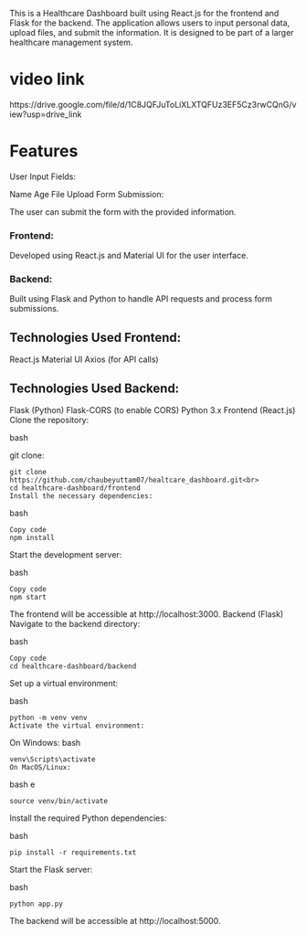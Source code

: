 This is a Healthcare Dashboard built using React.js for the frontend and Flask for the backend. The application allows users to input personal data, upload files, and submit the information. It is designed to be part of a larger healthcare management system.
<h1>video link</h1>https://drive.google.com/file/d/1C8JQFJuToLiXLXTQFUz3EF5Cz3rwCQnG/view?usp=drive_link

<h1>Features</h1>
User Input Fields:

Name
Age
File Upload
Form Submission:

The user can submit the form with the provided information.
<h3>Frontend:</h3>

Developed using React.js and Material UI for the user interface.
<h3>Backend:</h3>

Built using Flask and Python to handle API requests and process form submissions.
<h2>Technologies Used
Frontend:</h2>

React.js
Material UI
Axios (for API calls)
<h2>Technologies Used Backend:</h2>

Flask (Python)
Flask-CORS (to enable CORS)
Python 3.x
Frontend (React.js)
Clone the repository:

bash


git clone: 
```
git clone https://github.com/chaubeyuttam07/healtcare_dashboard.git<br>
cd healthcare-dashboard/frontend
Install the necessary dependencies:
```
bash
```
Copy code
npm install
```
Start the development server:

bash
```
Copy code
npm start
```
The frontend will be accessible at http://localhost:3000.
Backend (Flask)
Navigate to the backend directory:

bash
```
Copy code
cd healthcare-dashboard/backend
```
Set up a virtual environment:

bash

```
python -m venv venv
Activate the virtual environment:
```

On Windows:
bash

```
venv\Scripts\activate
On MacOS/Linux:
```
bash
e
```
source venv/bin/activate
```
Install the required Python dependencies:

bash
```
pip install -r requirements.txt
```
Start the Flask server:

bash
```
python app.py
```
The backend will be accessible at http://localhost:5000.
